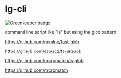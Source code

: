 # lg-cli

[![Greenkeeper badge](https://badges.greenkeeper.io/soenkekluth/lg-cli.svg)](https://greenkeeper.io/)

command line script like "ls" but using the glob pattern

<https://github.com/mrmlnc/fast-glob>

<https://github.com/szwacz/fs-jetpack>

<https://github.com/micromatch/is-glob>

<https://github.com/micromatch>
